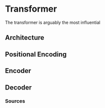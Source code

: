# Transformer
The transformer is arguably the most influential 

## Architecture 

## Positional Encoding

## Encoder

## Decoder

### Sources

